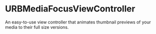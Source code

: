 URBMediaFocusViewController
===========================

An easy-to-use view controller that animates thumbnail previews of your media to their full size versions.

